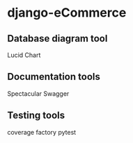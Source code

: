 # django-eCommerce

## Database diagram tool
Lucid Chart

## Documentation tools
Spectacular Swagger

## Testing tools
coverage factory pytest


